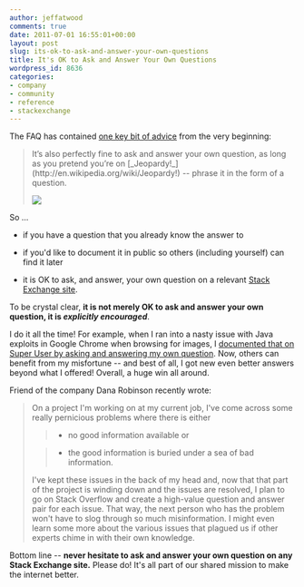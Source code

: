 ```yaml
---
author: jeffatwood
comments: true
date: 2011-07-01 16:55:01+00:00
layout: post
slug: its-ok-to-ask-and-answer-your-own-questions
title: It's OK to Ask and Answer Your Own Questions
wordpress_id: 8636
categories:
- company
- community
- reference
- stackexchange
---
```


The FAQ has contained [one key bit of advice](http://stackoverflow.com/faq#questions) from the very beginning:



<blockquote>
  It’s also perfectly fine to ask and answer your own question, as long as you pretend you’re on [_Jeopardy!_](http://en.wikipedia.org/wiki/Jeopardy!) -- phrase it in the form of a question.
  
  ![](/blog/images/wordpress/jeopardy-set1.jpg)
</blockquote>



So …





  * if you have a question that you already know the answer to


  * if you'd like to document it in public so others (including yourself) can find it later


  * it is OK to ask, and answer, your own question on a relevant [Stack Exchange site](http://stackexchange.com/sites).



To be crystal clear, **it is not merely OK to ask and answer your own question, it is _explicitly encouraged_**.

I do it all the time! For example, when I ran into a nasty issue with Java exploits in Google Chrome when browsing for images, I [documented that on Super User by asking and answering my own question](http://superuser.com/questions/201613/disable-java-plugin-in-google-chrome). Now, others can benefit from my misfortune -- and best of all, I got new even better answers beyond what I offered! Overall, a huge win all around.

Friend of the company Dana Robinson recently wrote:



<blockquote>
  On a project I'm working on at my current job, I've come across some really pernicious problems where there is either
  
  
> 
> 
  
>   * no good information available or 
> 
  
>   * the good information is buried under a sea of bad information.  
> 
  
  
  I've kept these issues in the back of my head and, now that that part of the project is winding down and the issues are resolved, I plan to go on Stack Overflow and create a high-value question and answer pair for each issue.  That way, the next person who has the problem won't have to slog through so much misinformation.  I might even learn some more about the various issues that plagued us if other experts chime in with their own knowledge.
</blockquote>



Bottom line -- **never hesitate to ask and answer your own question on any Stack Exchange site.** Please do! It's all part of our shared mission to make the internet better.

